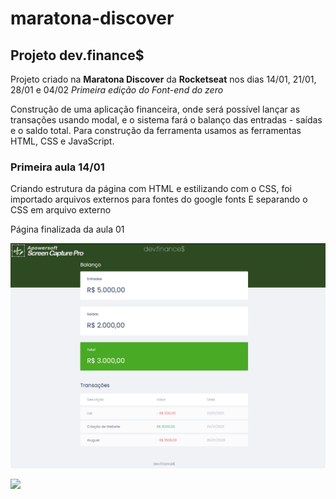 # maratona-discover
## Projeto dev.finance$

Projeto criado na **Maratona Discover** da **Rocketseat** nos dias 14/01, 21/01, 28/01 e 04/02
*Primeira edição do Font-end do zero*

Construção de uma aplicação financeira, onde será possível lançar as transações usando modal, e o sistema fará o balanço das entradas - saídas e o saldo total.
Para construção da ferramenta usamos as ferramentas HTML, CSS e JavaScript.

### Primeira aula 14/01
Criando estrutura da página com HTML e estilizando com o CSS, foi importado arquivos externos para fontes do google fonts
E separando o CSS em arquivo externo

Página finalizada da aula 01

<img src="./projectimages/aula01.png?w=512">

![](/src/br/com/projectimages/aula01.png)
